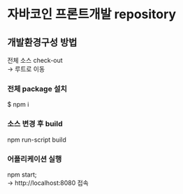 # 자바코인 프론트개발 repository

## 개발환경구성 방법
전체 소스 check-out<br>
-> 루트로 이동

### 전체 package 설치
$ npm i

### 소스 변경 후 build
npm run-script build

### 어플리케이션 실행
npm start;<br>
-> http://localhost:8080 접속
